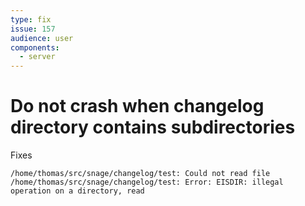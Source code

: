 ```yaml
---
type: fix
issue: 157
audience: user
components:
  - server
---
```


# Do not crash when changelog directory contains subdirectories

Fixes

```
/home/thomas/src/snage/changelog/test: Could not read file /home/thomas/src/snage/changelog/test: Error: EISDIR: illegal operation on a directory, read
```
